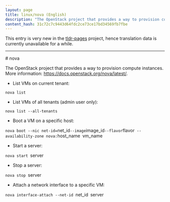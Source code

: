 ```yaml
---
layout: page
title: linux/nova (English)
description: "The OpenStack project that provides a way to provision compute instances."
content_hash: 31c72c7c9443d64fdc2ce73ce17bd34569fb7fbe
---
```


This entry is very new in the [tldr-pages](https://github.com/tldr-pages/tldr) project, hence translation data is currently unavailable for a while.

<hr># nova

The OpenStack project that provides a way to provision compute instances.
More information: <https://docs.openstack.org/nova/latest/>.

- List VMs on current tenant:

`nova list`

- List VMs of all tenants (admin user only):

`nova list --all-tenants`

- Boot a VM on a specific host:

`nova boot --nic net-id=`<span class="tldr-var badge badge-pill bg-dark-lm bg-white-dm text-white-lm text-dark-dm font-weight-bold">net_id</span>` --image `<span class="tldr-var badge badge-pill bg-dark-lm bg-white-dm text-white-lm text-dark-dm font-weight-bold">image_id</span>` --flavor `<span class="tldr-var badge badge-pill bg-dark-lm bg-white-dm text-white-lm text-dark-dm font-weight-bold">flavor</span>` --availability-zone nova:`<span class="tldr-var badge badge-pill bg-dark-lm bg-white-dm text-white-lm text-dark-dm font-weight-bold">host_name</span>` `<span class="tldr-var badge badge-pill bg-dark-lm bg-white-dm text-white-lm text-dark-dm font-weight-bold">vm_name</span>

- Start a server:

`nova start `<span class="tldr-var badge badge-pill bg-dark-lm bg-white-dm text-white-lm text-dark-dm font-weight-bold">server</span>

- Stop a server:

`nova stop `<span class="tldr-var badge badge-pill bg-dark-lm bg-white-dm text-white-lm text-dark-dm font-weight-bold">server</span>

- Attach a network interface to a specific VM:

`nova interface-attach --net-id `<span class="tldr-var badge badge-pill bg-dark-lm bg-white-dm text-white-lm text-dark-dm font-weight-bold">net_id</span>` `<span class="tldr-var badge badge-pill bg-dark-lm bg-white-dm text-white-lm text-dark-dm font-weight-bold">server</span>
